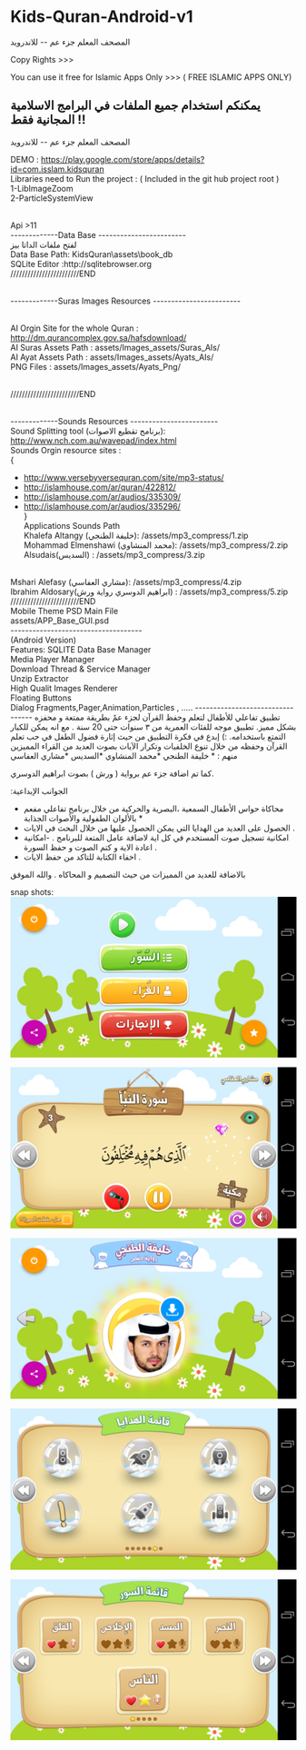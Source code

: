 # Kids-Quran-Android-v1
المصحف المعلم جزء عم -- للاندرويد

Copy Rights >>>

You can use it free for Islamic Apps Only >>> ( FREE ISLAMIC APPS ONLY)

يمكنكم استخدام جميع الملفات في البرامج الاسلامية المجانية فقط !!
----------
المصحف المعلم جزء عم -- للاندرويد
<br/>

DEMO : https://play.google.com/store/apps/details?id=com.isslam.kidsquran
<br/>
Libraries need to Run the project : ( Included in the git hub project root ) <br/>
1-LibImageZoom<br/>
2-ParticleSystemView<br/>

<br/>
Api >11
<br/>-------------Data Base ------------------------
<br/>لفتح ملفات الداتا بيز 
<br/>Data Base Path: KidsQuran\assets\book_db 
<br/>SQLite Editor :http://sqlitebrowser.org
<br/>////////////////////////END

<br/>-------------Suras Images Resources ------------------------

<br/>AI Orgin Site for the whole Quran : http://dm.qurancomplex.gov.sa/hafsdownload/
<br/>AI Suras Assets Path : assets/Images_assets/Suras_AIs/
<br/>AI Ayat Assets Path : assets/Images_assets/Ayats_AIs/
<br/>PNG Files : assets/Images_assets/Ayats_Png/

<br/>////////////////////////END

<br/>-------------Sounds Resources ------------------------
<br/>Sound Splitting tool (برنامج تقطيع الاصوات): http://www.nch.com.au/wavepad/index.html
<br/>Sounds Orgin resource sites : 
<br/>{
  * http://www.versebyversequran.com/site/mp3-status/
  * http://islamhouse.com/ar/quran/422812/
  * http://islamhouse.com/ar/audios/335309/
  * http://islamhouse.com/ar/audios/335296/
<br/>}
<br/>Applications Sounds Path
<br/>Khalefa Altangy (خليفة الطنجي): /assets/mp3_compress/1.zip
<br/>Mohammad Elmenshawi (محمد المنشاوي): /assets/mp3_compress/2.zip
<br/>Alsudais(السديس) : /assets/mp3_compress/3.zip
<br/>
Mshari Alefasy (مشاري العفاسي): /assets/mp3_compress/4.zip
<br/>
Ibrahim Aldosary(ابراهيم الدوسري رواية ورش) : /assets/mp3_compress/5.zip

<br/>
////////////////////////END
<br/>
Mobile Theme PSD Main File 
<br/>
assets/APP_Base_GUI.psd
<br/>
------------------------------------
<br/>
(Android Version)
<br/>
Features:
SQLITE Data Base Manager
<br/>
Media Player Manager
<br/>
Download Thread & Service Manager
<br/>
Unzip Extractor
<br/>
High Qualit Images Renderer 
<br/>
Floating Buttons
<br/>
Dialog Fragments,Pager,Animation,Particles , .....
---------------------------------
تطبيق تفاعلي للأطفال لتعلم وحفظ القرآن لجزء عمً بطريقة ممتعة و محفزه بشكل مميز.
تطبيق موجه للفئات العمرية من ٣ سنوات حتى 20 سنة . مع انه يمكن للكبار التمتع باستخدامه. :)
إبدع في فكرة التطبيق من حيث إثارة فضول الطفل في حب تعلم القرآن وحفظه من خلال تنوع الخلفيات وتكرار الآيات بصوت العديد من القراء المميزين منهم :
* خليفة الطنجي
*محمد المنشاوي
*السديس
*مشاري العفاسي

كما تم اضافة جزء عم برواية ( ورش ) بصوت ابراهيم الدوسري.

:الجوانب الإبداعية 
- محاكاة حواس الأطفال السمعية ،البصرية والحركية من خلال برنامج تفاعلي مفعم بالألوان الطفولية والأصوات الجذابة * 
- الحصول على العديد من الهدايا التي يمكن الحصول عليها من خلال البحث في الايات .
- امكانية تسجيل صوت المستخدم في كل اية لاضافة عامل المتعة للبرنامج .
-امكانية اعادة الاية و كتم الصوت و حفظ السورة .
- اخفاء الكتابة للتاكد من حفظ الايات .

بالاضافة للعديد من المميزات من حيث التصميم و المحاكاه .
والله الموفق

snap shots:
![alt tag](https://raw.githubusercontent.com/abodehq/Kids-Quran-Android-v1/master/KidsQuran/img1.png)

![alt tag](https://raw.githubusercontent.com/abodehq/Kids-Quran-Android-v1/master/KidsQuran/img2.png)

![alt tag](https://raw.githubusercontent.com/abodehq/Kids-Quran-Android-v1/master/KidsQuran/img3.png)

![alt tag](https://raw.githubusercontent.com/abodehq/Kids-Quran-Android-v1/master/KidsQuran/img4.png)

![alt tag](https://raw.githubusercontent.com/abodehq/Kids-Quran-Android-v1/master/KidsQuran/img5.png)
